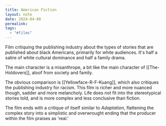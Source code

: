 ```yaml
---
title: American Fiction
layout: note
date: 2024-04-08
permalink: 
tags:
  - "#films"
---
```

Film critiquing the publishing industry about the types of stories that are published about black Americans, primarily for white audiences. It's half a satire of white cultural dominance and half a family drama. 

The main character is a misanthrope, a bit like the main character of [[The-Holdovers]], aloof from society and family.

The obvious comparison is [[Yellowface-R-F-Kuang]], which also critiques the publishing industry for racism. This film is richer and more nuanced though, sadder and more melancholy. Life does not fit into the stereotypical stories told, and is more complex and less conclusive than fiction. 

The film ends with a critique of itself similar to *Adaptation*, flattening the complex story into a simplistic and overwrought ending that the producer within the film praises as 'real.'
	

